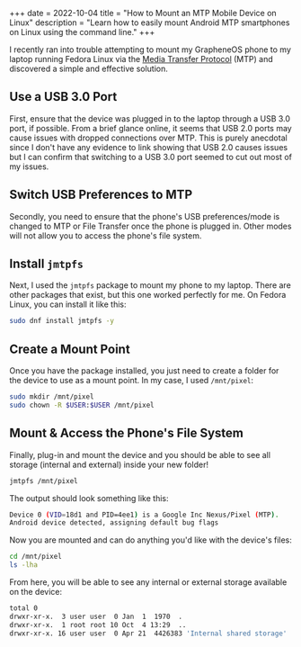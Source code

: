 +++
date = 2022-10-04
title = "How to Mount an MTP Mobile Device on Linux"
description = "Learn how to easily mount Android MTP smartphones on Linux using the command line."
+++

I recently ran into trouble attempting to mount my GrapheneOS phone to my laptop 
running Fedora Linux via the [Media Transfer 
Protocol](https://en.wikipedia.org/wiki/Media_transfer_protocol) (MTP) and 
discovered a simple and effective solution.

## Use a USB 3.0 Port

First, ensure that the device was plugged in to the laptop through a 
USB 3.0 port, if possible. From a brief glance online, it seems that USB 2.0 
ports may cause issues with dropped connections over MTP. This is purely 
anecdotal since I don't have any evidence to link showing that USB 2.0 causes 
issues but I can confirm that switching to a USB 3.0 port seemed to cut out most 
of my issues.

## Switch USB Preferences to MTP

Secondly, you need to ensure that the phone's USB preferences/mode is 
changed to MTP or File Transfer once the phone is plugged in. Other modes will 
not allow you to access the phone's file system.

## Install `jmtpfs`

Next, I used the `jmtpfs` package to mount my phone to my laptop. There are 
other packages that exist, but this one worked perfectly for me. On Fedora 
Linux, you can install it like this:

```sh
sudo dnf install jmtpfs -y
```

## Create a Mount Point

Once you have the package installed, you just need to create a folder for the 
device to use as a mount point. In my case, I used `/mnt/pixel`:

```sh
sudo mkdir /mnt/pixel
sudo chown -R $USER:$USER /mnt/pixel
```

## Mount & Access the Phone's File System

Finally, plug-in and mount the device and you should be able to see all storage 
(internal and external) inside your new folder!

```sh
jmtpfs /mnt/pixel
```

The output should look something like this:

```sh
Device 0 (VID=18d1 and PID=4ee1) is a Google Inc Nexus/Pixel (MTP).
Android device detected, assigning default bug flags
```

Now you are mounted and can do anything you'd like with the device's files:

```sh
cd /mnt/pixel
ls -lha
```

From here, you will be able to see any internal or external storage available on 
the device:

```sh
total 0
drwxr-xr-x.  3 user user  0 Jan  1  1970  .
drwxr-xr-x.  1 root root 10 Oct  4 13:29  ..
drwxr-xr-x. 16 user user  0 Apr 21  4426383 'Internal shared storage'
```
